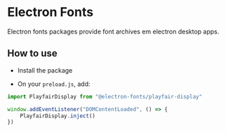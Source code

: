 # Electron Fonts

Electron fonts packages provide font archives em electron desktop apps.

## How to use

* Install the package

* On your `preload.js`, add:

```ts
import PlayfairDisplay from "@electron-fonts/playfair-display"

window.addEventListener("DOMContentLoaded", () => {
    PlayfairDisplay.inject()
})
```